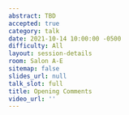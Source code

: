 ```yaml
---
abstract: TBD
accepted: true
category: talk
date: 2021-10-14 10:00:00 -0500
difficulty: All
layout: session-details
room: Salon A-E
sitemap: false
slides_url: null
talk_slot: full
title: Opening Comments
video_url: ''
---
```

